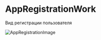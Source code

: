 # AppRegistrationWork #

Вид регистрации пользователя

![AppRegistrationImage](https://user-images.githubusercontent.com/80987789/150310347-4a95b678-3b57-4b75-a574-f7b117d4f586.png)




